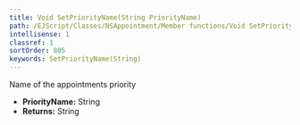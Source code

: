 ```yaml
---
title: Void SetPriorityName(String PriorityName)
path: /EJScript/Classes/NSAppointment/Member functions/Void SetPriorityName(String p_0)
intellisense: 1
classref: 1
sortOrder: 805
keywords: SetPriorityName(String)
---
```



Name of the appointments priority



* **PriorityName:** String
* **Returns:** String


